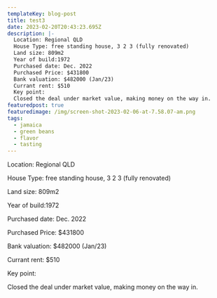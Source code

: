 ```yaml
---
templateKey: blog-post
title: test3
date: 2023-02-20T20:43:23.695Z
description: |-
  Location: Regional QLD
  House Type: free standing house, 3 2 3 (fully renovated)
  Land size: 809m2
  Year of build:1972
  Purchased date: Dec. 2022
  Purchased Price: $431800
  Bank valuation: $482000 (Jan/23)
  Currant rent: $510
  Key point:
  Closed the deal under market value, making money on the way in.
featuredpost: true
featuredimage: /img/screen-shot-2023-02-06-at-7.58.07-am.png
tags:
  - jamaica
  - green beans
  - flavor
  - tasting
---
```

Location: Regional QLD

House Type: free standing house, 3 2 3 (fully renovated)

Land size: 809m2

Year of build:1972

Purchased date: Dec. 2022

Purchased Price: $431800

Bank valuation: $482000 (Jan/23)

Currant rent: $510

Key point:

Closed the deal under market value, making money on the way in.